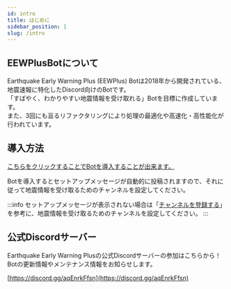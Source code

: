 ```yaml
---
id: intro
title: はじめに
sidebar_position: 1
slug: /intro
---
```


## EEWPlusBotについて
Earthquake Early Warning Plus (EEWPlus) Botは2018年から開発されている、地震速報に特化したDiscord向けのBotです。  
「すばやく、わかりやすい地震情報を受け取れる」Botを目標に作成しています。  
また、3回にも亘るリファクタリングにより処理の最適化や高速化・高性能化が行われています。

## 導入方法
[こちらをクリックすることでBotを導入することが出来ます。](https://eewp.yukineko.me/invite)  
  
Botを導入するとセットアップメッセージが自動的に投稿されますので、それに従って地震情報を受け取るためのチャンネルを設定してください。

:::info
セットアップメッセージが表示されない場合は「[チャンネルを登録する](use/register.md)」を参考に、地震情報を受け取るためのチャンネルを設定してください。
:::

## 公式Discordサーバー
Earthquake Early Warning Plusの公式Discordサーバーの参加はこちらから！  
Botの更新情報やメンテナンス情報をお知らせします。

[https://discord.gg/aqEnrkFfsn](https://discord.gg/aqEnrkFfsn)